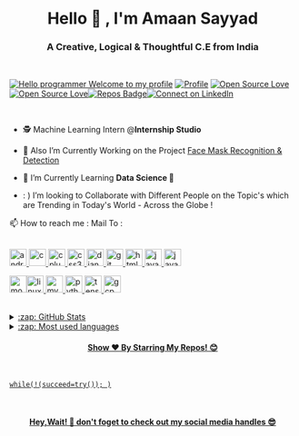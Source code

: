 <h1 align="center">Hello 👋 , I'm Amaan Sayyad </h1>
<h3 align="center"> A Creative, Logical & Thoughtful C.E from India</h3><br>

[![Hello programmer Welcome to my profile](https://img.shields.io/badge/Hello,Programmer!-Welcome<3-brightgreen.svg?style=flat&logo=github)](https://github.com/AmaanSayyad) [![Profile](https://Visitor-badge.glitch.me/badge?page_id=AmaanSayyad.profileviews-badge)](https://github.com/AmaanSayyad) [![Open Source Love](https://img.shields.io/github/followers/AmaanSayyad?style=social)](https://github.com/AmaanSayyad?tab=followers)[![Open Source Love](https://badges.frapsoft.com/os/v2/open-source.svg?v=103)](https://github.com/AmaanSayyad)[![Repos Badge](https://badges.pufler.dev/repos/AmaanSayyad)](https://badges.pufler.dev/repos/AmaanSayyad)[![Connect on LinkedIn](https://img.shields.io/badge/--linkedin?label=LinkedIn&logo=LinkedIn&style=social)](https://www.linkedin.com/in/amaan-sayyad-/)

<br>



- 🕵 Machine Learning Intern @**Internship Studio**

- 🔭 Also I’m Currently Working on the Project [Face Mask Recognition & Detection](https://github.com/AmaanSayyad/COVID-19_Face-Mask-Recognition-Detection-)

- 🌱 I’m Currently Learning **Data Science 🤩**

- : ) I’m looking to Collaborate with Different People on the Topic's which are Trending in Today's World - Across the Globe !  

 <summary> 📫  How to reach me : Mail To :<a href="https://mail.google.com/mail/u/0/?view=cm&fs=1&tf=1&source=mailto&to=amaansayyad2001@gmail.com"</a> </summary>


<br>

<p align="left"><img src="https://devicons.github.io/devicon/devicon.git/icons/android/android-original-wordmark.svg" alt="android" width="30" height="30"/> <img src="https://devicons.github.io/devicon/devicon.git/icons/c/c-original.svg" alt="c" width="30" height="30"/> <img src="https://devicons.github.io/devicon/devicon.git/icons/cplusplus/cplusplus-original.svg" alt="cplusplus" width="30" height="30"/> <img src="https://devicons.github.io/devicon/devicon.git/icons/css3/css3-original-wordmark.svg" alt="css3" width="30" height="30"/> <img src="https://devicons.github.io/devicon/devicon.git/icons/django/django-original.svg" alt="django" width="30" height="30"/> <img src="https://www.vectorlogo.zone/logos/git-scm/git-scm-icon.svg" alt="git" width="30" height="30"/> <img src="https://devicons.github.io/devicon/devicon.git/icons/html5/html5-original-wordmark.svg" alt="html5" width="30" height="30"/> <img src="https://devicons.github.io/devicon/devicon.git/icons/java/java-original-wordmark.svg" alt="java" width="30" height="30"/> <img src="https://devicons.github.io/devicon/devicon.git/icons/javascript/javascript-original.svg" alt="javascript" width="30" height="30"/> 
 
 <img src="https://devicons.github.io/devicon/devicon.git/icons/mongodb/mongodb-original-wordmark.svg" alt="mongodb" width="30" height="30"/><img src="https://devicons.github.io/devicon/devicon.git/icons/linux/linux-original.svg" alt="linux" width="30" height="30"/>  <img src="https://devicons.github.io/devicon/devicon.git/icons/mysql/mysql-original-wordmark.svg" alt="mysql" width="30" height="30"/>  <img src="https://devicons.github.io/devicon/devicon.git/icons/python/python-original.svg" alt="python" width="30" height="30"/>  <img src="https://www.vectorlogo.zone/logos/tensorflow/tensorflow-icon.svg" alt="tensorflow" width="30" height="30"/>
<img src="https://www.vectorlogo.zone/logos/google_cloud/google_cloud-icon.svg" alt="gcp" width="30" height="30"/>
 </p>
<br>


<details>
  <summary>:zap: GitHub Stats</summary>
<p>&nbsp;<img align="center" src="https://github-readme-stats.vercel.app/api?username=AmaanSayyad&show_icons=true&theme=tokyonight" alt="AmaanSayyad" /></p>

</details>

<details>
  <summary>:zap: Most used languages</summary>

<p><img align="left" src="https://github-readme-stats.vercel.app/api/top-langs/?username=AmaanSayyad&layout=compact&hide=html&theme=highcontrast" alt="AmaanSayyad" /></p>
</details> 

  
<h4 align="center">Show ❤️ By Starring My Repos! 😊</h4>
<br>


```python3
while(!(succeed=try()); )
```
<br>
 <h4 align="center">Hey,Wait! 👋 don't foget to check out my social media handles 😎 </h4>
